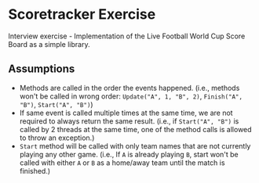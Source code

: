 # Scoretracker Exercise

Interview exercise - Implementation of the Live Football World Cup Score Board as a simple library.

## Assumptions

- Methods are called in the order the events happened. (i.e., methods won't be called in wrong
  order: `Update("A", 1, "B", 2)`, `Finish("A", "B")`, `Start("A", "B")`)
- If same event is called multiple times at the same time, we are not required to always return the same result. (i.e.,
  if `Start("A", "B")` is called by 2 threads at the same time, one of the method calls is allowed to throw an
  exception.)
- `Start` method will be called with only team names that are not currently playing any other game. (i.e., If `A` is
  already playing `B`, start won't be called with either `A` or `B` as a home/away team until the match is finished.)
